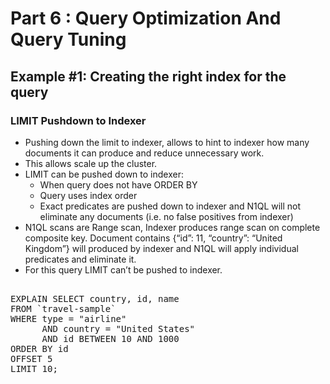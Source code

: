 # Part 6 : Query Optimization And Query Tuning

## Example #1: Creating the right index for the query

### LIMIT Pushdown to Indexer

* Pushing down the limit to indexer, allows to hint to indexer how many documents it can produce and reduce unnecessary work.
* This allows scale up the cluster.
* LIMIT can be pushed down to indexer:
    * When query does not have ORDER BY
    * Query uses index order
    * Exact predicates are pushed down to indexer and N1QL will not eliminate any documents (i.e. no false positives from indexer)
* N1QL scans are Range scan, Indexer produces range scan on complete composite key. Document contains  {“id”: 11, “country”: “United Kingdom”}  will produced by indexer and N1QL will apply individual predicates and eliminate it.
* For this query LIMIT can’t be pushed to indexer.


<pre id="example"> 
EXPLAIN SELECT country, id, name
FROM `travel-sample`
WHERE type = "airline"
      AND country = "United States"
      AND id BETWEEN 10 AND 1000
ORDER BY id
OFFSET 5
LIMIT 10;
</pre>
